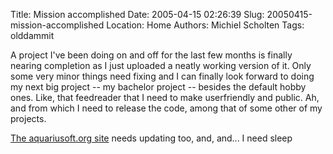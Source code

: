 Title: Mission accomplished
Date: 2005-04-15 02:26:39
Slug: 20050415-mission-accomplished
Location: Home
Authors: Michiel Scholten
Tags: olddammit

<p>A project I've been doing on and off for the last few months is finally nearing completion as I just uploaded a neatly working version of it. Only some very minor things need fixing and I can finally look forward to doing my next big project -- my bachelor project -- besides the default hobby ones. Like, that feedreader that I need to make userfriendly and public. Ah, and from which I need to release the code, among that of some other of my projects.</p>

<p><a href="/">The aquariusoft.org site</a> needs updating too, and, and... I need sleep</p>